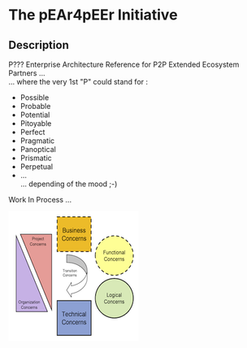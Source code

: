 The pEAr4pEEr Initiative
==

Description
-
P??? Enterprise Architecture Reference for P2P Extended Ecosystem Partners ...   
... where the very 1st "P" could stand for : 
* Possible 
* Probable
* Potential
* Pitoyable
* Perfect 
* Pragmatic
* Panoptical
* Prismatic
* Perpetual
* ...  
... depending of the mood ;-)

Work In Process ...


![Icon](https://github.com/iPlumb3r/pEAr4pEEr/blob/master/images/icon%40pEAr4pEEr.png)
